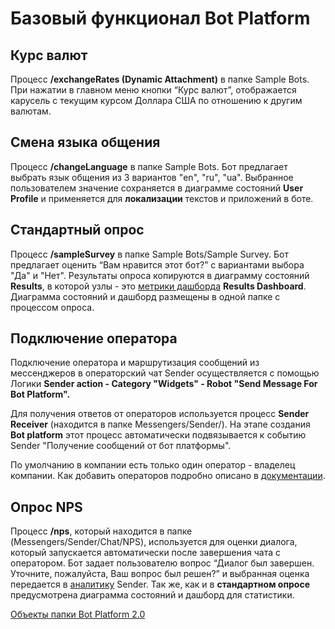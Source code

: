 # Базовый функционал Bot Platform

## Курс валют

Процесс **/exchangeRates (Dynamic Attachment)** в папке Sample Bots.
При нажатии в главном меню кнопки “Курс валют”, отображается карусель с текущим курсом Доллара США по отношению к другим валютам.

## Смена языка общения

Процесс **/changeLanguage** в папке Sample Bots.
Бот предлагает выбрать язык общения из 3 вариантов "en", "ru", "ua". Выбранное пользователем значение сохраняется в диаграмме состояний **User Profile** и применяется для **локализации** текстов и приложений в боте.

## Стандартный опрос

Процесс **/sampleSurvey** в папке Sample Bots/Sample Survey.
Бот предлагает оценить “Вам нравится этот бот?” с вариантами выбора "Да" и "Нет".
Результаты опроса копируются в диаграмму состояний **Results**, в которой узлы - это [метрики дашборда](https://doc.corezoid.com/ru/interface/dashboard.html#%D0%BD%D0%B0%D1%81%D1%82%D1%80%D0%BE%D0%B9%D0%BA%D0%B0-%D1%87%D0%B0%D1%80%D1%82%D0%B0)  **Results Dashboard**. Диаграмма состояний и дашборд размещены в одной папке с процессом опроса.

## Подключение оператора

Подключение оператора и маршрутизация сообщений из мессенджеров в операторский чат Sender осуществляется с помощью Логики **Sender action - Category "Widgets" - Robot "Send Message For Bot Platform".**

Для получения ответов от операторов используется процесс **Sender Receiver** (находится в папке Messengers/Sender/). На этапе создания **Bot platform** этот процесс автоматически подвязывается к событию Sender "Получение сообщений от бот платформы".

По умолчанию в компании есть только один оператор - владелец компании. Как добавить операторов подробно описано в [документации](https://doc.sender.mobi/adm_panel_operators.html).

## Опрос NPS

Процесс **/nps**, который находится в папке (Messengers/Sender/Chat/NPS), используется для оценки диалога, который запускается автоматически после завершения чата с оператором. Бот задает пользователю вопрос “Диалог был завершен. Уточните, пожалуйста, Ваш вопрос был решен?” и выбранная оценка передается в [аналитику](https://doc.sender.mobi/adm_panel_analytics.html#%D0%B4%D0%B8%D0%B0%D0%BB%D0%BE%D0%B3%D0%B8) Sender. Так же, как и в **стандартном опросе** предусмотрена диаграмма состояний и дашборд для статистики.

[Объекты папки Bot Platform 2.0](object_folder.md)